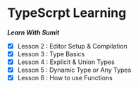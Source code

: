 # TypeScrpt Learning

**_Learn With Sumit_**



- [x] Lesson 2 : Editor Setup & Compilation 
- [x] Lesson 3 : Type Basics
- [x] Lesson 4 : Explicit & Union Types
- [x] Lesson 5 : Dynamic Type or Any Types
- [x] Lesson 6 : How to use Functions